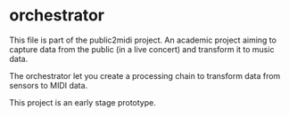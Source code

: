 # orchestrator
This file is part of the public2midi project. An academic project aiming to capture data from the public (in a live concert)
and transform it to music data.

The orchestrator let you create a processing chain to transform data from sensors to MIDI data.

This project is an early stage prototype.

